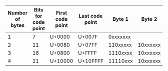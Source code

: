 
|Number of bytes|	Bits for code point	| First code point | Last code point | Byte 1 |	Byte 2 | Byte 3 | Byte 4 |
|---------------|---------------------|------------------|-----------------|--------|--------|--------|--------|
|1	| 7  |U+0000 |U+007F	|0xxxxxxx	|		
|2	| 11 |U+0080 |U+07FF	|110xxxxx	|10xxxxxx
|3	| 16 |U+0800 |U+FFFF	|1110xxxx	|10xxxxxx	|10xxxxxx
|4	| 21 |U+10000	|U+10FFFF	|11110xxx	|10xxxxxx	|10xxxxxx	|10xxxxxx
